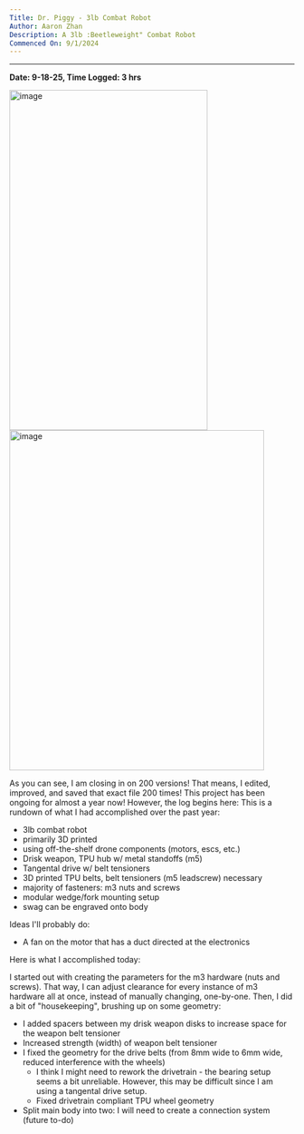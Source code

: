 ```yaml
---
Title: Dr. Piggy - 3lb Combat Robot
Author: Aaron Zhan
Description: A 3lb :Beetleweight" Combat Robot
Commenced On: 9/1/2024
---
```


---
**Date: 9-18-25, Time Logged: 3 hrs**

<img width="350" height="600" alt="image" src="https://github.com/user-attachments/assets/b9e0b37f-8d42-4a3c-afed-99d40df16586" /><img width="450" height="600" alt="image" src="https://github.com/user-attachments/assets/ccf4c8aa-a42f-49e7-8dcb-1ce7f2443099" />


As you can see, I am closing in on 200 versions! That means, I edited, improved, and saved that exact file 200 times! This project has been ongoing for almost a year now! However, the log begins here:
This is a rundown of what I had accomplished over the past year:
- 3lb combat robot
- primarily 3D printed
- using off-the-shelf drone components (motors, escs, etc.) 
- Drisk weapon, TPU hub w/ metal standoffs (m5)
- Tangental drive w/ belt tensioners
- 3D printed TPU belts, belt tensioners (m5 leadscrew) necessary
- majority of fasteners: m3 nuts and screws
- modular wedge/fork mounting setup
- swag can be engraved onto body

Ideas I'll probably do:
- A fan on the motor that has a duct directed at the electronics

Here is what I accomplished today:

I started out with creating the parameters for the m3 hardware (nuts and screws). That way, I can adjust clearance for every instance of m3 hardware all at once, instead of manually changing, one-by-one. 
Then, I did a bit of "housekeeping", brushing up on some geometry: 
- I added spacers between my drisk weapon disks to increase space for the weapon belt tensioner
- Increased strength (width) of weapon belt tensioner
- I fixed the geometry for the drive belts (from 8mm wide to 6mm wide, reduced interference with the wheels)
  - I think I might need to rework the drivetrain - the bearing setup seems a bit unreliable. However, this may be difficult since I am using a tangental drive setup.
  - Fixed drivetrain compliant TPU wheel geometry
- Split main body into two: I will need to create a connection system (future to-do)
